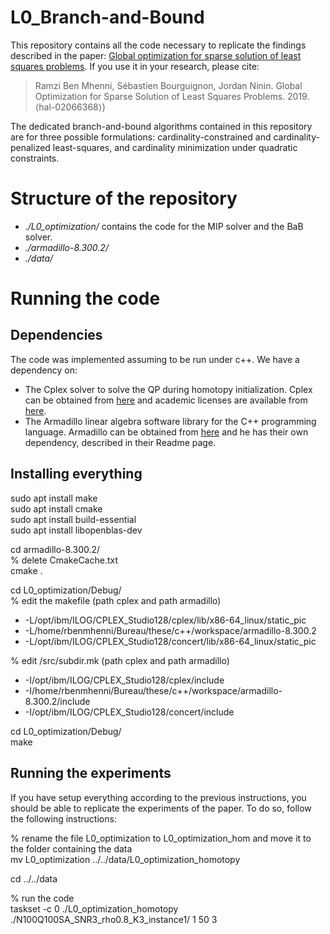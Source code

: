 # L0_Branch-and-Bound

This repository contains all the code necessary to replicate the findings described in the paper: [Global optimization for sparse solution of least squares problems](https://hal.archives-ouvertes.fr/hal-02066368/document). If you use it in your research, please cite:

> Ramzi Ben Mhenni, Sébastien Bourguignon, Jordan Ninin. Global Optimization for Sparse Solution of Least Squares Problems. 2019. ⟨hal-02066368⟩}

The dedicated branch-and-bound algorithms contained in this repository are for three possible formulations:
cardinality-constrained and cardinality-penalized least-squares, and cardinality minimization under quadratic constraints.

# Structure of the repository
* _./L0_optimization/_ contains the code for the MIP solver and the BaB solver.
* _./armadillo-8.300.2/_
* _./data/_  


# Running the code

## Dependencies

The code was implemented assuming to be run under c++. We have a dependency on:  

* The Cplex solver to solve the QP during homotopy initialization. Cplex can be obtained from [here](https://www.ibm.com/fr-fr/analytics/cplex-optimizer) and academic licenses are available from [here](https://www.ibm.com/support/pages/ibm-ilog-optimization-academic-initiative).
* The Armadillo linear algebra software library for the C++ programming language. Armadillo can be obtained from [here](https://www.ibm.com/fr-fr/analytics/cplex-optimizer) and he has their own dependency, described in their Readme page.

## Installing everything
sudo apt install make  
sudo apt install cmake  
sudo apt install build-essential  
sudo apt install libopenblas-dev  


cd armadillo-8.300.2/  
% delete CmakeCache.txt  
cmake .  

cd L0_optimization/Debug/  
% edit the makefile (path cplex and path armadillo)  
* -L/opt/ibm/ILOG/CPLEX_Studio128/cplex/lib/x86-64_linux/static_pic  
* -L/home/rbenmhenni/Bureau/these/c++/workspace/armadillo-8.300.2  
* -L/opt/ibm/ILOG/CPLEX_Studio128/concert/lib/x86-64_linux/static_pic  

% edit /src/subdir.mk (path cplex and path armadillo)  
* -I/opt/ibm/ILOG/CPLEX_Studio128/cplex/include  
* -I/home/rbenmhenni/Bureau/these/c++/workspace/armadillo-8.300.2/include  
* -I/opt/ibm/ILOG/CPLEX_Studio128/concert/include  


cd L0_optimization/Debug/  
make


## Running the experiments
If you have setup everything according to the previous instructions, you should be able to replicate the experiments of the paper. To do so, follow the following instructions:

% rename the file L0_optimization to L0_optimization_hom and move it to the folder containing the data  
mv L0_optimization ../../data/L0_optimization_homotopy  

cd ../../data  

% run the code  
taskset -c 0 ./L0_optimization_homotopy ./N100Q100SA_SNR3_rho0.8_K3_instance1/ 1 50 3


